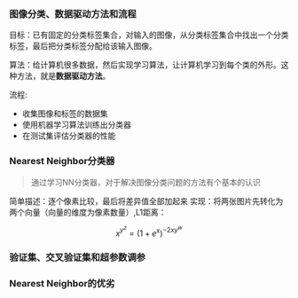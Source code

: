 <script type="text/javascript" src="http://cdn.mathjax.org/mathjax/latest/MathJax.js?config=default"></script>
### 图像分类、数据驱动方法和流程
目标：已有固定的分类标签集合，对输入的图像，从分类标签集合中找出一个分类标签，最后把分类标签分配给该输入图像。

算法：给计算机很多数据，然后实现学习算法，让计算机学习到每个类的外形。这种方法，就是**数据驱动方法**。

流程:
- 收集图像和标签的数据集
- 使用机器学习算法训练出分类器
- 在测试集评估分类器的性能

### Nearest Neighbor分类器
> 通过学习NN分类器，对于解决图像分类问题的方法有个基本的认识

简单描述：逐个像素比较，最后将差异值全部加起来
实现：将两张图片先转化为两个向量（向量的维度为像素数量）,L1距离：

$$ x^{y^z}=(1+{ e}^x)^{-2xy^w} $$

### 验证集、交叉验证集和超参数调参


### Nearest Neighbor的优劣


